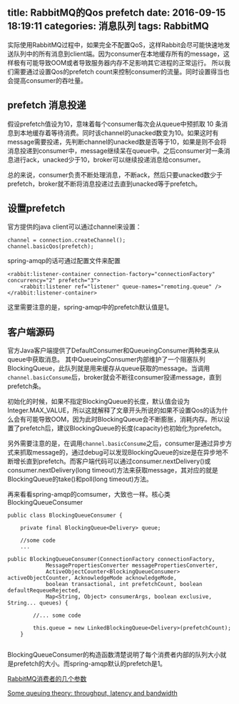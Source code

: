 title: RabbitMQ的Qos prefetch
date: 2016-09-15 18:19:11
categories: 消息队列
tags: RabbitMQ
---

实际使用RabbitMQ过程中，如果完全不配置QoS，这样Rabbit会尽可能快速地发送队列中的所有消息到client端。因为consumer在本地缓存所有的message，这样极有可能导致OOM或者导致服务器内存不足影响其它进程的正常运行。
所以我们需要通过设置Qos的prefetch count来控制consumer的流量。同时设置得当也会提高consumer的吞吐量。

## prefetch 消息投递

假设prefetch值设为10，意味着每个consumer每次会从queue中预抓取 10 条消息到本地缓存着等待消费。同时该channel的unacked数变为10。如果这时有message需要投递，先判断channel的unacked数是否等于10，如果是则不会将消息投递到consumer中，message继续呆在queue中。之后consumer对一条消息进行ack，unacked少于10，broker可以继续投递消息给consumer。

总的来说，consumer负责不断处理消息，不断ack，然后只要unacked数少于prefetch，broker就不断将消息投递过去直到unacked等于prefetch。

## 设置prefetch

官方提供的java client可以通过channel来设置：
```
channel = connection.createChannel();
channel.basicQos(prefetch);
```


spring-amqp的话可通过配置文件来配置
```
<rabbit:listener-container connection-factory="connectionFactory" concurrency="2" prefetch="3">
    <rabbit:listener ref="listener" queue-names="remoting.queue" />
</rabbit:listener-container>
```

这里需要注意的是，spring-amqp中的prefetch默认值是1。

## 客户端源码

官方Java客户端提供了DefaultConsumer和QueueingConsumer两种类来从queue中获取消息。 其中QueueingConsumer内部维护了一个阻塞队列BlockingQueue，此队列就是用来缓存从queue获取的message。当调用 `channel.basicConsume`后，broker就会不断往consumer投递message，直到prefetch条。

初始化的时候，如果不指定BlockingQueue的长度，默认值会设为Integer.MAX_VALUE，所以这就解释了文章开头所说的如果不设置Qos的话为什么会有可能导致OOM，因为此时BlockingQueue会不断膨胀，消耗内存。所以设置了prefetch后，建议BlockingQueue的长度(capacity)也初始化为prefetch。

另外需要注意的是，在调用`channel.basicConsume`之后，consumer是通过异步方式来抓取message的，通过debug可以发现BlockingQueue的size是在异步地不断增长直到prefetch。而客户端代码可以通过consumer.nextDelivery()或consumer.nextDelivery(long timeout)方法来获取message，其对应的就是BlockingQueue的take()和poll(long timeout)方法。


再来看看spring-amqp的comsumer，大致也一样。核心类BlockingQueueConsumer

```
public class BlockingQueueConsumer {
    
    private final BlockingQueue<Delivery> queue;

    //some code
    ...

public BlockingQueueConsumer(ConnectionFactory connectionFactory,
            MessagePropertiesConverter messagePropertiesConverter,
            ActiveObjectCounter<BlockingQueueConsumer> activeObjectCounter, AcknowledgeMode acknowledgeMode,
            boolean transactional, int prefetchCount, boolean defaultRequeueRejected,
            Map<String, Object> consumerArgs, boolean exclusive, String... queues) {

        //... some code

        this.queue = new LinkedBlockingQueue<Delivery>(prefetchCount);
    }


```

BlockingQueueConsumer的构造函数清楚说明了每个消费者内部的队列大小就是prefetch的大小。而spring-amqp默认的prefetch是1。




[RabbitMQ消费者的几个参数](https://yuanwhy.com/2016/09/10/rabbitmq-concurrency-prefetch/#)

[Some queuing theory: throughput, latency and bandwidth](https://www.rabbitmq.com/blog/2012/05/11/some-queuing-theory-throughput-latency-and-bandwidth/)
